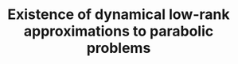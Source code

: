 ---
layout: default
title: 'Existence of dynamical low-rank approximations to parabolic problems'
authors: Markus Bachmayr, Henrik Eisenmann, Emil Kieri and André Uschmajew
journal: Mathematics of Computation
volume: 90
year: 2021
number: 330
pages: 1799-1830
arxivlink: https://arxiv.org/abs/2002.12197
doilink: https://doi.org/10.1090/mcom/3626
---